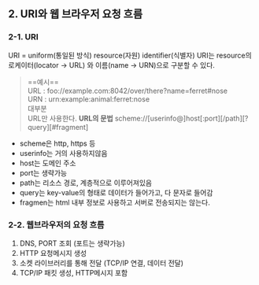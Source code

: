 ## 2. URI와 웹 브라우저 요청 흐름
### 2-1. URI
URI = uniform(통일된 방식) resource(자원) identifier(식별자)
URI는 resource의 로케이터(locator → URL) 와 이름(name → URN)으로 구분할 수 있다.

> ==예시==  
> URL : foo://example.com:8042/over/there?name=ferret\#nose  
> URN : urn:example:animal:ferret:nose  
> 대부분  
> URL만 사용한다.
**URL의 문법**
scheme://[userinfo@]host[:port][/path][?query][\#fragment]
- scheme은 http, https 등
- userinfo는 거의 사용하지않음
- host는 도메인 주소
- port는 생략가능
- path는 리소스 경로, 계층적으로 이루어져있음
- query는 key-value의 형태로 데이터가 들어가고, 다 문자로 들어감
- fragmen는 html 내부 정보로 사용하고 서버로 전송되지는 않는다.
### 2-2. 웹브라우저의 요청 흐름
1. DNS, PORT 조회 (포트는 생략가능)
2. HTTP 요청메시지 생성
3. 소켓 라이브러리를 통해 전달 (TCP/IP 연결, 데이터 전달)
4. TCP/IP 패킷 생성, HTTP메시지 포함